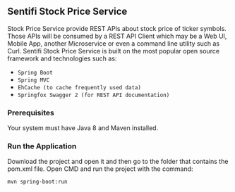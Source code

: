 ##  Sentifi Stock Price Service ##

Stock Price Service provide REST APIs about stock price of ticker symbols.
Those APIs will be consumed by a REST API Client which may be a Web UI, Mobile App, another Microservice or even a command line utility such as Curl.
Sentifi Stock Price Service is built on the most popular open source framework and technologies such as:
* `Spring Boot `
* `Spring MVC`
* `EhCache (to cache frequently used data)`
* `Springfox Swagger 2 (for REST API documentation)`


### Prerequisites
Your system must have Java 8 and Maven installed.

### Run the Application
Download the project and open it and then go to the folder that contains the pom.xml file.
Open CMD and run the project with the command:
```
mvn spring-boot:run
```



